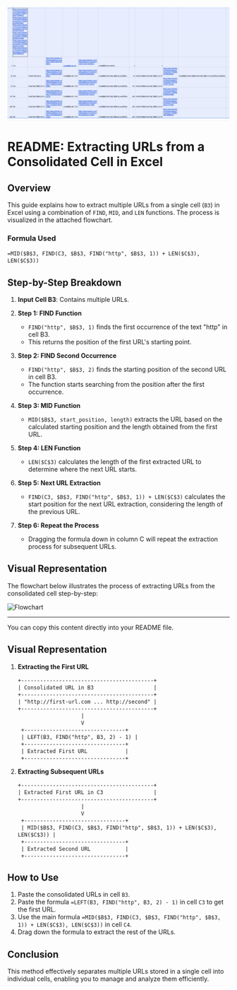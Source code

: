 ![Alt text](https://github.com/Tk-arora/URL-Extraction-from-Consolidated-Cell-in-Excel/blob/main/Screenshot%202024-09-23%20at%203.41.20%20AM.png)

# README: Extracting URLs from a Consolidated Cell in Excel

## Overview
This guide explains how to extract multiple URLs from a single cell (`B3`) in Excel using a combination of `FIND`, `MID`, and `LEN` functions. The process is visualized in the attached flowchart.

### Formula Used
```excel
=MID($B$3, FIND(C3, $B$3, FIND("http", $B$3, 1)) + LEN($C$3), LEN($C$3))
```

## Step-by-Step Breakdown

1. **Input Cell B3**: Contains multiple URLs.
2. **Step 1: FIND Function**
   - `FIND("http", $B$3, 1)` finds the first occurrence of the text "http" in cell B3.
   - This returns the position of the first URL's starting point.

3. **Step 2: FIND Second Occurrence**
   - `FIND("http", $B$3, 2)` finds the starting position of the second URL in cell B3.
   - The function starts searching from the position after the first occurrence.

4. **Step 3: MID Function**
   - `MID($B$3, start_position, length)` extracts the URL based on the calculated starting position and the length obtained from the first URL.

5. **Step 4: LEN Function**
   - `LEN($C$3)` calculates the length of the first extracted URL to determine where the next URL starts.

6. **Step 5: Next URL Extraction**
   - `FIND(C3, $B$3, FIND("http", $B$3, 1)) + LEN($C$3)` calculates the start position for the next URL extraction, considering the length of the previous URL.

7. **Step 6: Repeat the Process**
   - Dragging the formula down in column C will repeat the extraction process for subsequent URLs.

## Visual Representation
The flowchart below illustrates the process of extracting URLs from the consolidated cell step-by-step:

![Flowchart](A_flowchart_diagram_illustrating_the_breakdown_of_.png)

--- 

You can copy this content directly into your README file.

## Visual Representation

1. **Extracting the First URL**
   ```
   +------------------------------------------+
   | Consolidated URL in B3                   |
   +------------------------------------------+
   | "http://first-url.com ... http://second" |
   +------------------------------------------+
                       |
                       V
    +--------------------------------+
    | LEFT(B3, FIND("http", B3, 2) - 1) |
    +--------------------------------+
    | Extracted First URL            |
    +--------------------------------+
   ```

2. **Extracting Subsequent URLs**
   ```
   +------------------------------------------+
   | Extracted First URL in C3                |
   +------------------------------------------+
                       |
                       V
    +--------------------------------+
    | MID($B$3, FIND(C3, $B$3, FIND("http", $B$3, 1)) + LEN($C$3), LEN($C$3)) |
    +--------------------------------+
    | Extracted Second URL           |
    +--------------------------------+
   ```

## How to Use

1. Paste the consolidated URLs in cell `B3`.
2. Paste the formula `=LEFT(B3, FIND("http", B3, 2) - 1)` in cell `C3` to get the first URL.
3. Use the main formula `=MID($B$3, FIND(C3, $B$3, FIND("http", $B$3, 1)) + LEN($C$3), LEN($C$3))` in cell `C4`.
4. Drag down the formula to extract the rest of the URLs.

## Conclusion

This method effectively separates multiple URLs stored in a single cell into individual cells, enabling you to manage and analyze them efficiently.

